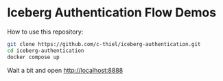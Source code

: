 # Iceberg Authentication Flow Demos

How to use this repository:

```sh
git clone https://github.com/c-thiel/iceberg-authentication.git
cd iceberg-authentication
docker compose up
```

Wait a bit and open [http://localhost:8888](http://localhost:8888)